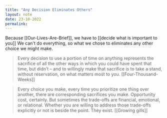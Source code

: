 ```yaml
---
title: "Any Decision Eliminates Others"
layout: note
date: 23-10-2022
permalink:
---
```


Because [[Our-Lives-Are-Brief]], we have to [[decide what is important to you]] We can't do everything, so what we chose to eliminates any other choice we might make. 

> Every decision to use a portion of time on anything represents the sacrifice of all the other ways in which you could have spent that time, but didn’t – and to willingly make that sacrifice is to take a stand, without reservation, on what matters most to you.
>[[Four-Thousand-Weeks]]

> Every choice you make, every time you prioritize one thing over another, there are corresponding sacrifices you make. Opportunity cost, certainly. But sometimes the trade-offs are financial, emotional, or relational. Whether you are willing to address those trade-offs explicitly or not is beside the point. They exist.
>[[Growing gills]]